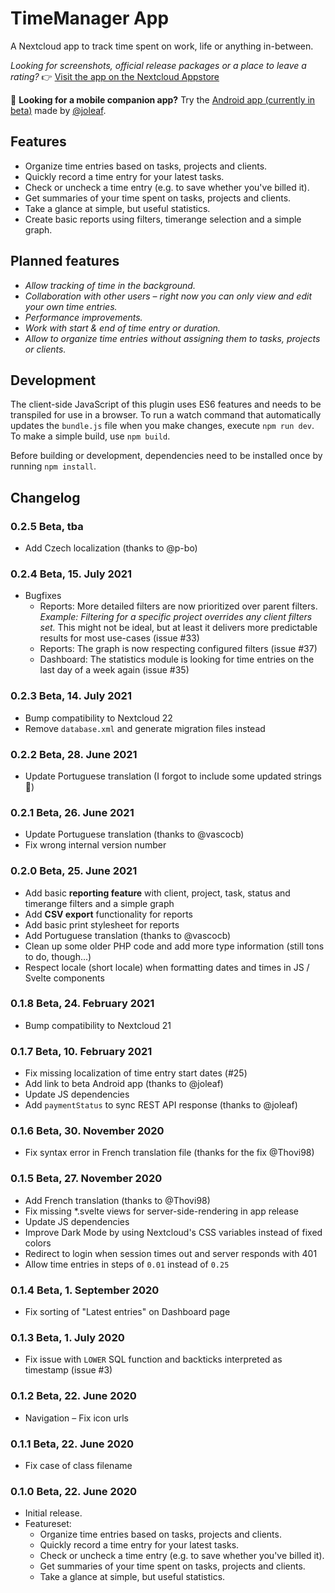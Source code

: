 # TimeManager App

A Nextcloud app to track time spent on work, life or anything in-between.

_Looking for screenshots, official release packages or a place to leave a rating?_ 👉 [Visit the app on the Nextcloud Appstore](https://apps.nextcloud.com/apps/timemanager)

📱 **Looking for a mobile companion app?** Try the [Android app (currently in beta)](https://play.google.com/store/apps/details?id=de.jbservices.nc_timemanager_app) made by [@joleaf](https://gitlab.com/joleaf/nc-timemanager-mobile-app).

## Features

* Organize time entries based on tasks, projects and clients.
* Quickly record a time entry for your latest tasks.
* Check or uncheck a time entry (e.g. to save whether you've billed it).
* Get summaries of your time spent on tasks, projects and clients.
* Take a glance at simple, but useful statistics.
* Create basic reports using filters, timerange selection and a simple graph.

## Planned features

* _Allow tracking of time in the background._
* _Collaboration with other users – right now you can only view and edit your own time entries._
* _Performance improvements._
* _Work with start & end of time entry or duration._
* _Allow to organize time entries without assigning them to tasks, projects or clients._

## Development
The client-side JavaScript of this plugin uses ES6 features and needs to be transpiled for use in a browser. To run a watch command that automatically updates the `bundle.js` file when you make changes, execute `npm run dev`. To make a simple build, use `npm build`.

Before building or development, dependencies need to be installed once by running `npm install`.

## Changelog

### 0.2.5 Beta, tba
- Add Czech localization (thanks to @p-bo)

### 0.2.4 Beta, 15. July 2021
- Bugfixes
	- Reports: More detailed filters are now prioritized over parent filters. _Example: Filtering for a specific project overrides any client filters set._ This might not be ideal, but at least it delivers more predictable results for most use-cases (issue #33)
	- Reports: The graph is now respecting configured filters (issue #37)
	- Dashboard: The statistics module is looking for time entries on the last day of a week again (issue #35)

### 0.2.3 Beta, 14. July 2021
- Bump compatibility to Nextcloud 22
- Remove `database.xml` and generate migration files instead

### 0.2.2 Beta, 28. June 2021
- Update Portuguese translation (I forgot to include some updated strings 🙈)

### 0.2.1 Beta, 26. June 2021
- Update Portuguese translation (thanks to @vascocb)
- Fix wrong internal version number

### 0.2.0 Beta, 25. June 2021
- Add basic **reporting feature** with client, project, task, status and timerange filters and a simple graph
- Add **CSV export** functionality for reports
- Add basic print stylesheet for reports
- Add Portuguese translation (thanks to @vascocb)
- Clean up some older PHP code and add more type information (still tons to do, though...)
- Respect locale (short locale) when formatting dates and times in JS / Svelte components

### 0.1.8 Beta, 24. February 2021
- Bump compatibility to Nextcloud 21

### 0.1.7 Beta, 10. February 2021
- Fix missing localization of time entry start dates (#25)
- Add link to beta Android app (thanks to @joleaf)
- Update JS dependencies
- Add `paymentStatus` to sync REST API response (thanks to @joleaf)

### 0.1.6 Beta, 30. November 2020
- Fix syntax error in French translation file (thanks for the fix @Thovi98)

### 0.1.5 Beta, 27. November 2020
- Add French translation (thanks to @Thovi98)
- Fix missing *.svelte views for server-side-rendering in app release
- Update JS dependencies
- Improve Dark Mode by using Nextcloud's CSS variables instead of fixed colors
- Redirect to login when session times out and server responds with 401
- Allow time entries in steps of `0.01` instead of `0.25`

### 0.1.4 Beta, 1. September 2020
- Fix sorting of "Latest entries" on Dashboard page

### 0.1.3 Beta, 1. July 2020
- Fix issue with `LOWER` SQL function and backticks interpreted as timestamp (issue #3)

### 0.1.2 Beta, 22. June 2020
- Navigation – Fix icon urls

### 0.1.1 Beta, 22. June 2020
- Fix case of class filename

### 0.1.0 Beta, 22. June 2020
- Initial release.
- Featureset:
	- Organize time entries based on tasks, projects and clients.
	- Quickly record a time entry for your latest tasks.
	- Check or uncheck a time entry (e.g. to save whether you've billed it).
	- Get summaries of your time spent on tasks, projects and clients.
	- Take a glance at simple, but useful statistics.
